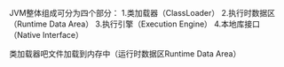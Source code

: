 JVM整体组成可分为四个部分：
1.类加载器（ClassLoader）
2.执行时数据区（Runtime Data Area）
3.执行引擎（Execution Engine）
4.本地库接口（Native Interface）

类加载器吧文件加载到内存中（运行时数据区Runtime Data Area）